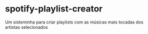 # spotify-playlist-creator
Um sisteminha para criar playlists com as músicas mais tocadas dos artistas selecionados
